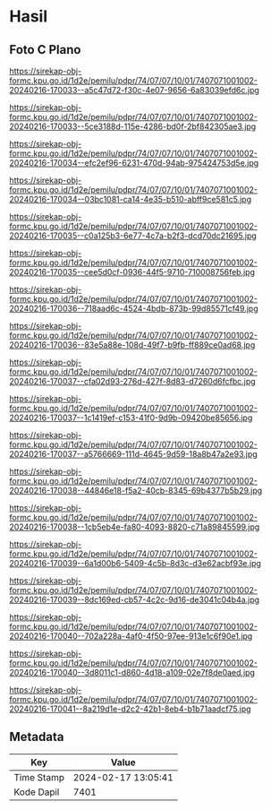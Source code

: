 # Hasil

## Foto C Plano

https://sirekap-obj-formc.kpu.go.id/1d2e/pemilu/pdpr/74/07/07/10/01/7407071001002-20240216-170033--a5c47d72-f30c-4e07-9656-6a83039efd6c.jpg

https://sirekap-obj-formc.kpu.go.id/1d2e/pemilu/pdpr/74/07/07/10/01/7407071001002-20240216-170033--5ce3188d-115e-4286-bd0f-2bf842305ae3.jpg

https://sirekap-obj-formc.kpu.go.id/1d2e/pemilu/pdpr/74/07/07/10/01/7407071001002-20240216-170034--efc2ef96-6231-470d-94ab-975424753d5e.jpg

https://sirekap-obj-formc.kpu.go.id/1d2e/pemilu/pdpr/74/07/07/10/01/7407071001002-20240216-170034--03bc1081-ca14-4e35-b510-abff9ce581c5.jpg

https://sirekap-obj-formc.kpu.go.id/1d2e/pemilu/pdpr/74/07/07/10/01/7407071001002-20240216-170035--c0a125b3-6e77-4c7a-b2f3-dcd70dc21695.jpg

https://sirekap-obj-formc.kpu.go.id/1d2e/pemilu/pdpr/74/07/07/10/01/7407071001002-20240216-170035--cee5d0cf-0936-44f5-9710-710008756feb.jpg

https://sirekap-obj-formc.kpu.go.id/1d2e/pemilu/pdpr/74/07/07/10/01/7407071001002-20240216-170036--718aad6c-4524-4bdb-873b-99d85571cf49.jpg

https://sirekap-obj-formc.kpu.go.id/1d2e/pemilu/pdpr/74/07/07/10/01/7407071001002-20240216-170036--83e5a88e-108d-49f7-b9fb-ff889ce0ad68.jpg

https://sirekap-obj-formc.kpu.go.id/1d2e/pemilu/pdpr/74/07/07/10/01/7407071001002-20240216-170037--cfa02d93-276d-427f-8d83-d7260d6fcfbc.jpg

https://sirekap-obj-formc.kpu.go.id/1d2e/pemilu/pdpr/74/07/07/10/01/7407071001002-20240216-170037--1c1419ef-c153-41f0-9d9b-09420be85656.jpg

https://sirekap-obj-formc.kpu.go.id/1d2e/pemilu/pdpr/74/07/07/10/01/7407071001002-20240216-170037--a5766669-111d-4645-9d59-18a8b47a2e93.jpg

https://sirekap-obj-formc.kpu.go.id/1d2e/pemilu/pdpr/74/07/07/10/01/7407071001002-20240216-170038--44846e18-f5a2-40cb-8345-69b4377b5b29.jpg

https://sirekap-obj-formc.kpu.go.id/1d2e/pemilu/pdpr/74/07/07/10/01/7407071001002-20240216-170038--1cb5eb4e-fa80-4093-8820-c71a89845599.jpg

https://sirekap-obj-formc.kpu.go.id/1d2e/pemilu/pdpr/74/07/07/10/01/7407071001002-20240216-170039--6a1d00b6-5409-4c5b-8d3c-d3e62acbf93e.jpg

https://sirekap-obj-formc.kpu.go.id/1d2e/pemilu/pdpr/74/07/07/10/01/7407071001002-20240216-170039--8dc169ed-cb57-4c2c-9d16-de3041c04b4a.jpg

https://sirekap-obj-formc.kpu.go.id/1d2e/pemilu/pdpr/74/07/07/10/01/7407071001002-20240216-170040--702a228a-4af0-4f50-97ee-913e1c6f90e1.jpg

https://sirekap-obj-formc.kpu.go.id/1d2e/pemilu/pdpr/74/07/07/10/01/7407071001002-20240216-170040--3d8011c1-d860-4d18-a109-02e7f8de0aed.jpg

https://sirekap-obj-formc.kpu.go.id/1d2e/pemilu/pdpr/74/07/07/10/01/7407071001002-20240216-170041--8a219d1e-d2c2-42b1-8eb4-b1b71aadcf75.jpg


## Metadata

| Key        | Value               |
| ---------- | ------------------- |
| Time Stamp | 2024-02-17 13:05:41 |
| Kode Dapil | 7401                |



